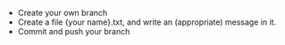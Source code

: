 - Create your own branch
- Create a file {your name}.txt, and write an (appropriate) message in it.
- Commit and push your branch

